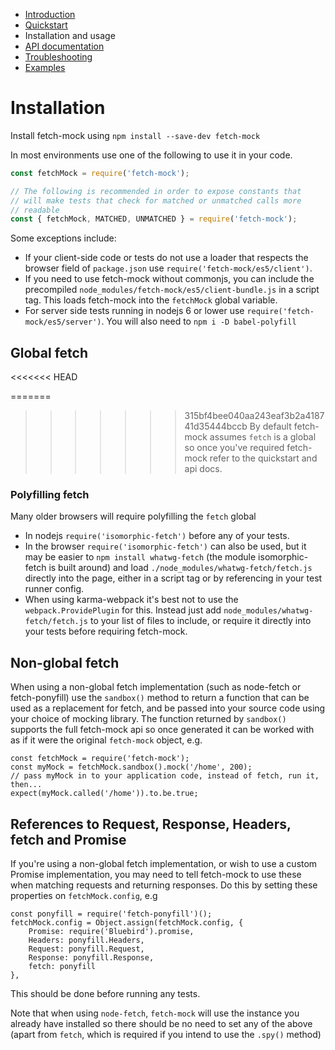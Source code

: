 - [Introduction](/fetch-mock)
- [Quickstart](/fetch-mock/quickstart)
- Installation and usage
- [API documentation](/fetch-mock/api)
- [Troubleshooting](/fetch-mock/troubleshooting)
- [Examples](/fetch-mock/examples)

# Installation

Install fetch-mock using `npm install --save-dev fetch-mock`

In most environments use one of the following to use it in your code.

```js
const fetchMock = require('fetch-mock');

// The following is recommended in order to expose constants that
// will make tests that check for matched or unmatched calls more
// readable
const { fetchMock, MATCHED, UNMATCHED } = require('fetch-mock');
```

Some exceptions include:

- If your client-side code or tests do not use a loader that respects the browser field of `package.json` use `require('fetch-mock/es5/client')`.
- If you need to use fetch-mock without commonjs, you can include the precompiled `node_modules/fetch-mock/es5/client-bundle.js` in a script tag. This loads fetch-mock into the `fetchMock` global variable.
- For server side tests running in nodejs 6 or lower use `require('fetch-mock/es5/server')`. You will also need to `npm i -D babel-polyfill`

## Global fetch

<<<<<<< HEAD

=======

> > > > > > > 315bf4bee040aa243eaf3b2a418741d35444bccb
> > > > > > > By default fetch-mock assumes `fetch` is a global so once you've required fetch-mock refer to the quickstart and api docs.

### Polyfilling fetch

Many older browsers will require polyfilling the `fetch` global

- In nodejs `require('isomorphic-fetch')` before any of your tests.
- In the browser `require('isomorphic-fetch')` can also be used, but it may be easier to `npm install whatwg-fetch` (the module isomorphic-fetch is built around) and load `./node_modules/whatwg-fetch/fetch.js` directly into the page, either in a script tag or by referencing in your test runner config.
- When using karma-webpack it's best not to use the `webpack.ProvidePlugin` for this. Instead just add `node_modules/whatwg-fetch/fetch.js` to your list of files to include, or require it directly into your tests before requiring fetch-mock.

## Non-global fetch

When using a non-global fetch implementation (such as node-fetch or fetch-ponyfill) use the `sandbox()` method to return a function that can be used as a replacement for fetch, and be passed into your source code using your choice of mocking library. The function returned by `sandbox()` supports the full fetch-mock api so once generated it can be worked with as if it were the original `fetch-mock` object, e.g.

```
const fetchMock = require('fetch-mock');
const myMock = fetchMock.sandbox().mock('/home', 200);
// pass myMock in to your application code, instead of fetch, run it, then...
expect(myMock.called('/home')).to.be.true;
```

## References to Request, Response, Headers, fetch and Promise

If you're using a non-global fetch implementation, or wish to use a custom Promise implementation, you may need to tell fetch-mock to use these when matching requests and returning responses. Do this by setting these properties on `fetchMock.config`, e.g

```
const ponyfill = require('fetch-ponyfill')();
fetchMock.config = Object.assign(fetchMock.config, {
    Promise: require('Bluebird').promise,
    Headers: ponyfill.Headers,
    Request: ponyfill.Request,
    Response: ponyfill.Response,
    fetch: ponyfill
},
```

This should be done before running any tests.

Note that when using `node-fetch`, `fetch-mock` will use the instance you already have installed so there should be no need to set any of the above (apart from `fetch`, which is required if you intend to use the `.spy()` method)
